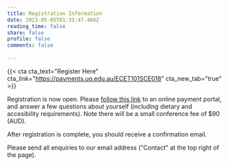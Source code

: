 ```yaml
---
title: Registration Information
date: 2023-05-05T01:33:47.466Z
reading_time: false
share: false
profile: false
comments: false
 
---
```

{{< cta cta_text="Register Here" cta_link="https://payments.uq.edu.au/ECET101SCE018" cta_new_tab="true" >}}


Registration is now open. Please [follow this link](https://payments.uq.edu.au/ECET101SCE018) to an online payment portal, and answer a few questions about yourself (including dietary and accesibility requirements).
Note there will be a small conference fee of $90 (AUD).

After registration is complete, you should receive a confirmation email.

Please send all enquiries to our email address ("Contact" at the top right of the page).
